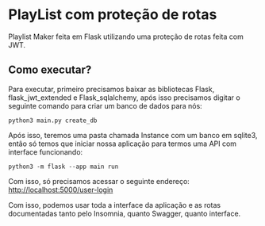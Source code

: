 # PlayList com proteção de rotas
Playlist Maker feita em Flask utilizando uma proteção de rotas feita com JWT.

## Como executar?
Para executar, primeiro precisamos baixar as bibliotecas Flask, flask_jwt_extended e Flask_sqlalchemy, após isso precisamos digitar o seguinte comando para criar um banco de dados para nós:
```
python3 main.py create_db
```

Após isso, teremos uma pasta chamada Instance com um banco em sqlite3, então só temos que iniciar nossa aplicação para termos uma API com interface funcionando:
```
python3 -m flask --app main run
```

Com isso, só precisamos acessar o seguinte endereço: [http://localhost:5000/user-login](http://localhost:5000/user-login)

Com isso, podemos usar toda a interface da aplicação e as rotas documentadas tanto pelo Insomnia, quanto Swagger, quanto interface.
